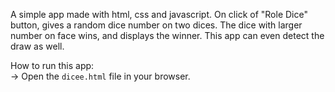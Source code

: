 A simple app made with html, css and javascript. On click of "Role Dice" button, gives a random dice number on two dices. The dice with larger number on face wins, and displays the winner. This app can even detect the draw as well.

How to run this app:<br>
    -> Open the `dicee.html` file in your browser.<br>
